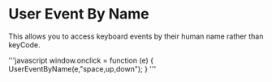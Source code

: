User Event By Name
==================
This allows you to access keyboard events by their human name rather than keyCode.


'''javascript
window.onclick = function (e) {
	UserEventByName(e,"space,up,down");
}
'''